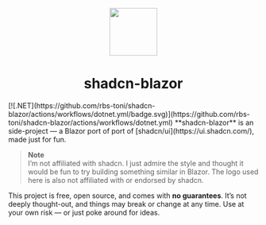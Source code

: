<p align="center">
 <img align="center" src="Source/ShadcnBlazor.Docs/wwwroot/logo.svg" height="96" />
 <h1 align="center">
  shadcn-blazor
 </h1>
</p>
[![.NET](https://github.com/rbs-toni/shadcn-blazor/actions/workflows/dotnet.yml/badge.svg)](https://github.com/rbs-toni/shadcn-blazor/actions/workflows/dotnet.yml)
**shadcn-blazor** is an side-project — a Blazor port of port of [shadcn/ui](https://ui.shadcn.com/), made just for fun.

> **Note**  
> I’m not affiliated with shadcn. I just admire the style and thought it would be fun to try building something similar in Blazor.
> The logo used here is also not affiliated with or endorsed by shadcn.

This project is free, open source, and comes with **no guarantees**. It’s not deeply thought-out, and things may break or change at any time. Use at your own risk — or just poke around for ideas.
